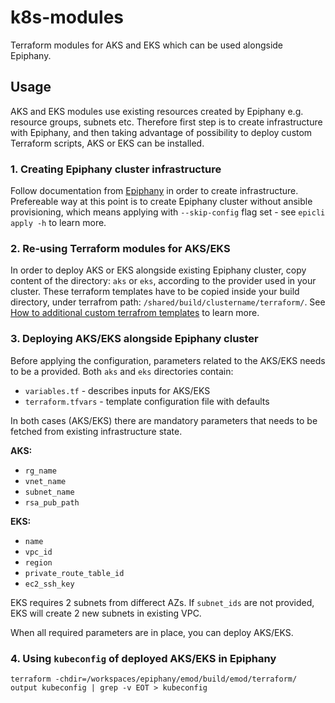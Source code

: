 # k8s-modules

Terraform modules for AKS and EKS which can be used alongside Epiphany.

## Usage

AKS and EKS modules use existing resources created by Epiphany e.g. resource groups, subnets etc. Therefore first step is to create infrastructure with Epiphany, and then taking advantage of possibility to deploy custom Terraform scripts, AKS or EKS can be installed.

### 1. Creating Epiphany cluster infrastructure

Follow documentation from [Epiphany](https://github.com/epiphany-platform/epiphany) in order to create infrastructure.
Prefereable way at this point is to create Epiphany cluster without ansible provisioning, which means applying with `--skip-config` flag set - see `epicli apply -h` to learn more.

### 2. Re-using Terraform modules for AKS/EKS

In order to deploy AKS or EKS alongside existing Epiphany cluster, copy content of the directory: `aks` or `eks`, according to the provider used in your cluster. These terraform templates have to be copied inside your build directory, under terrafrom path: `/shared/build/clustername/terraform/`.
See [How to additional custom terrafrom templates](https://github.com/epiphany-platform/epiphany/blob/develop/docs/home/howto/CLUSTER.md#how-to-additional-custom-terraform-templates) to learn more.

### 3. Deploying AKS/EKS alongside Epiphany cluster

Before applying the configuration, parameters related to the AKS/EKS needs to be a provided.
Both `aks` and `eks` directories contain:

- `variables.tf` - describes inputs for AKS/EKS
- `terraform.tfvars` - template configuration file with defaults

In both cases (AKS/EKS) there are mandatory parameters that needs to be fetched from existing infrastructure state.

**AKS:**

- `rg_name`
- `vnet_name`
- `subnet_name`
- `rsa_pub_path`

**EKS:**

- `name`
- `vpc_id`
- `region`
- `private_route_table_id`
- `ec2_ssh_key`

EKS requires 2 subnets from differect AZs. If `subnet_ids` are not provided, EKS will create 2 new subnets in existing VPC.

When all required parameters are in place, you can deploy AKS/EKS.

### 4. Using `kubeconfig` of deployed AKS/EKS in Epiphany

`terraform -chdir=/workspaces/epiphany/emod/build/emod/terraform/ output kubeconfig | grep -v EOT > kubeconfig`